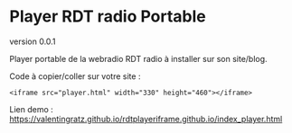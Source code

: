 # Player RDT radio Portable
version 0.0.1

Player portable de la webradio RDT radio à installer sur son site/blog.

Code à copier/coller sur votre site : 

<!--Le code ifram à copier/coller sur votre site-->
    <iframe src="player.html" width="330" height="460"></iframe>



Lien demo : https://valentingratz.github.io/rdtplayeriframe.github.io/index_player.html
